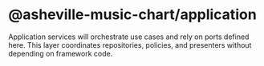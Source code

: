 # @asheville-music-chart/application

Application services will orchestrate use cases and rely on ports defined here. This layer
coordinates repositories, policies, and presenters without depending on framework code.

